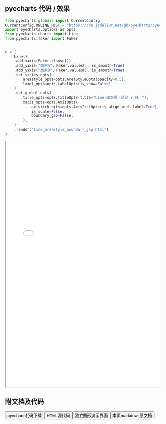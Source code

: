 
## pyecharts 代码 / 效果

```python
from pyecharts.globals import CurrentConfig
CurrentConfig.ONLINE_HOST = "https://cdn.jsdelivr.net/gh/pyecharts/pyecharts-assets@latest/assets/"
import pyecharts.options as opts
from pyecharts.charts import Line
from pyecharts.faker import Faker


c = (
    Line()
    .add_xaxis(Faker.choose())
    .add_yaxis("商家A", Faker.values(), is_smooth=True)
    .add_yaxis("商家B", Faker.values(), is_smooth=True)
    .set_series_opts(
        areastyle_opts=opts.AreaStyleOpts(opacity=0.5),
        label_opts=opts.LabelOpts(is_show=False),
    )
    .set_global_opts(
        title_opts=opts.TitleOpts(title="Line-面积图（紧贴 Y 轴）"),
        xaxis_opts=opts.AxisOpts(
            axistick_opts=opts.AxisTickOpts(is_align_with_label=True),
            is_scale=False,
            boundary_gap=False,
        ),
    )
    .render("line_areastyle_boundary_gap.html")
)

```

<iframe width="100%" height="800px" src="/pyecharts/Line/line_areastyle_boundary_gap.html"></iframe>

## 附文档及代码

<a href="https://cdn.jsdelivr.net/gh/wfy-belief/python/docs/pyecharts/Line/line_areastyle_boundary_gap.py"><button class="mybutton">pyecharts代码下载</button></a><a href="https://cdn.jsdelivr.net/gh/wfy-belief/python/docs/pyecharts/Line/line_areastyle_boundary_gap.html"><button class="mybutton">HTML源代码</button></a><a href="https://python.wfyblog.cn/pyecharts/Line/line_areastyle_boundary_gap.html"><button class="mybutton">独立图形演示界面</button></a><a href="https://cdn.jsdelivr.net/gh/wfy-belief/python/docs/pyecharts/Line/line_areastyle_boundary_gap.md"><button class="mybutton">本页markdown原文档</button></a>